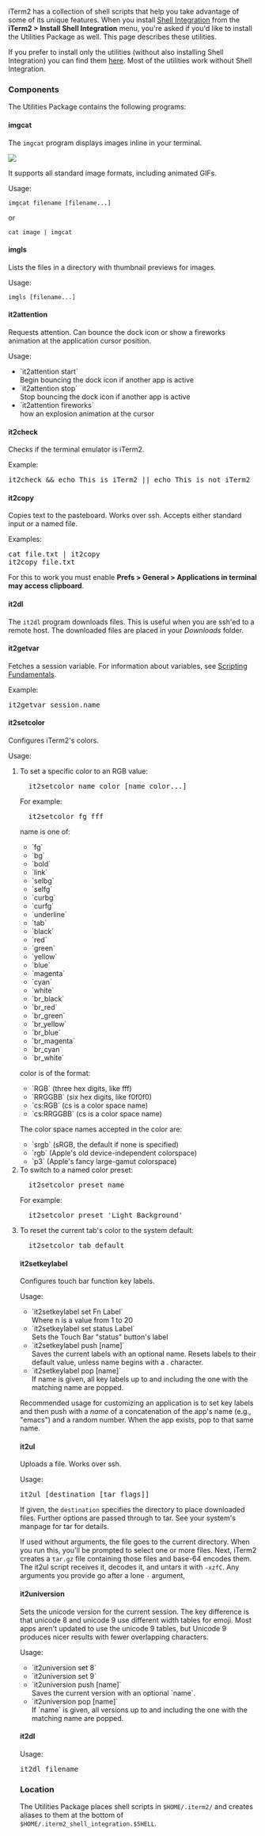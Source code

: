 iTerm2 has a collection of shell scripts that help you take advantage of some of its unique features. When you install <a href="documentation-shell-integration.html">Shell Integration</a> from the **iTerm2 > Install Shell Integration** menu, you're asked if you'd like to install the Utilities Package as well. This page describes these utilities.

If you prefer to install only the utilities (without also installing Shell Integration) you can find them <a href="https://github.com/gnachman/iTerm2-shell-integration/tree/main/utilities">here</a>. Most of the utilities work without Shell Integration.
 
### Components

The Utilities Package contains the following programs:

#### imgcat

The `imgcat` program displays images inline in your terminal.

<img src="/images/inline_image_sparky_demo.png">

It supports all standard image formats, including animated GIFs.

Usage:

`imgcat filename [filename...]`

or

`cat image | imgcat`

#### imgls

Lists the files in a directory with thumbnail previews for images.

Usage:

`imgls [filename...]`

#### it2attention

Requests attention. Can bounce the dock icon or show a fireworks animation at the application cursor position.

Usage:

<ul>
<li>`it2attention start`
<br/>
Begin bouncing the dock icon if another app is active
</li>

<li>`it2attention stop`
<br/>
Stop bouncing the dock icon if another app is active
</li>
<li>
`it2attention fireworks`
<br/>
how an explosion animation at the cursor
</li>
</ul>

#### it2check

Checks if the terminal emulator is iTerm2.

Example:

<pre>
it2check && echo This is iTerm2 || echo This is not iTerm2
</pre>

#### it2copy

Copies text to the pasteboard. Works over ssh. Accepts either standard input or a named file.

Examples:

<pre>
cat file.txt | it2copy
it2copy file.txt
</pre>

For this to work you must enable **Prefs > General > Applications in terminal may access clipboard**.

#### it2dl

The `it2dl` program downloads files. This is useful when you are ssh'ed to a remote host. The downloaded files are placed in your *Downloads* folder.

#### it2getvar

Fetches a session variable. For information about variables, see <a href="documentation-scripting-fundamentals.html">Scripting Fundamentals</a>.

Example:

<pre>
it2getvar session.name
</pre>

#### it2setcolor

Configures iTerm2's colors.

Usage:

<ol>
<li>To set a specific color to an RGB value:
<pre>
  it2setcolor name color [name color...]
</pre>
For example:
<pre>
  it2setcolor fg fff
</pre>

name is one of:
<ul>
<li>`fg`</li>
<li>`bg`</li>
<li>`bold`</li>
<li>`link`</li>
<li>`selbg`</li>
<li>`selfg`</li>
<li>`curbg`</li>
<li>`curfg`</li>
<li>`underline`</li>
<li>`tab`</li>
<li>`black`</li>
<li>`red`</li>
<li>`green`</li>
<li>`yellow`</li>
<li>`blue`</li>
<li>`magenta`</li>
<li>`cyan`</li>
<li>`white`</li>
<li>`br_black`</li>
<li>`br_red`</li>
<li>`br_green`</li>
<li>`br_yellow`</li>
<li>`br_blue`</li>
<li>`br_magenta`</li>
<li>`br_cyan`</li>
<li>`br_white`</li>
</ul>

color is of the format:
<ul>
<li>`RGB`       (three hex digits, like fff)</li>
<li>`RRGGBB`    (six hex digits, like f0f0f0)</li>
<li>`cs:RGB`    (cs is a color space name)</li>
<li>`cs:RRGGBB` (cs is a color space name)</li>
</ul>

The color space names accepted in the color are:
<ul>
<li>`srgb`      (sRGB, the default if none is specified)</li>
<li>`rgb`       (Apple's old device-independent colorspace)</li>
<li>`p3`        (Apple's fancy large-gamut colorspace)</li>
</ul>
</li>

<li>To switch to a named color preset:
<pre>
  it2setcolor preset name
</pre>

For example:
<pre>
  it2setcolor preset 'Light Background'
</pre>
</li>

<li>To reset the current tab's color to the system default:
<pre>
  it2setcolor tab default
</pre>
</li>

#### it2setkeylabel

Configures touch bar function key labels.

Usage:

<ul>
<li>`it2setkeylabel set Fn Label`<br/>
     Where n is a value from 1 to 20</li>
<li>`it2setkeylabel set status Label`<br/>
     Sets the Touch Bar "status" button's label</li>
<li>`it2setkeylabel push [name]`<br/>
     Saves the current labels with an optional name. Resets labels to their default value, unless name begins with a . character.</li>
<li>`it2setkeylabel pop [name]`<br/>
     If name is given, all key labels up to and including the one with the matching name are popped.</li>
</ul>

Recommended usage for customizing an application is to set key labels and then push with a *name* of a concatenation of the app's name (e.g., "emacs") and a random number. When the app exists, pop to that same name.

#### it2ul

Uploads a file. Works over ssh.

Usage:

<pre>
it2ul [destination [tar flags]]
</pre>

If given, the `destination` specifies the directory to place downloaded files.
Further options are passed through to tar. See your system's manpage for tar for details.

If used without arguments, the file goes to the current directory. When you run this, you'll be prompted to select one or more files. Next, iTerm2 creates a `tar.gz` file containing those files and base-64 encodes them. The it2ul script receives it, decodes it, and untars it with `-xzfC`. Any arguments you provide go after a lone `-` argument,

#### it2universion

Sets the unicode version for the current session. The key difference is that unicode 8 and unicode 9 use different width tables for emoji. Most apps aren't updated to use the unicode 9 tables, but Unicode 9 produces nicer results with fewer overlapping characters.

Usage:

<ul>
<li>`it2universion set 8`</li>
<li>`it2universion set 9`</li>
<li>`it2universion push [name]`<br/>
     Saves the current version with an optional `name`.</li>
<li>`it2universion pop [name]`<br/>
     If `name` is given, all versions up to and including the one with the matching name are popped.</li>
</ul>

#### it2dl

Usage:

<pre>
it2dl filename
</pre>

### Location

The Utilities Package places shell scripts in `$HOME/.iterm2/` and creates aliases to them at the bottom of `$HOME/.iterm2_shell_integration.$SHELL`.

